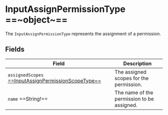 # InputAssignPermissionType ==~object~==

The `InputAssignPermissionType` represents the assignment of a permission. 

## Fields

| Field                                                                                                   | Description                                         |
|---------------------------------------------------------------------------------------------------------|-----------------------------------------------------|
| `assignedScopes` [ ==InputAssignPermissionScopeType== ](../Objects/InputAssignPermissionScopeType.md)   | The assigned scopes for the permission.             |
| `name`  ==String!==                                                                                     | The name of the permission to be assigned.          |

